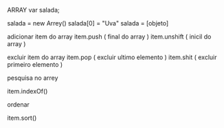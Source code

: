 ARRAY
var salada;

salada = new Arrey()
salada[0] = "Uva"
salada = [objeto]

adicionar item do array
item.push ( final do array )
item.unshift ( inicil do array )

excluir item do array
item.pop ( excluir ultimo elemento )
item.shit ( excluir primeiro elemento )

pesquisa no arrey

item.indexOf()

ordenar

item.sort()

